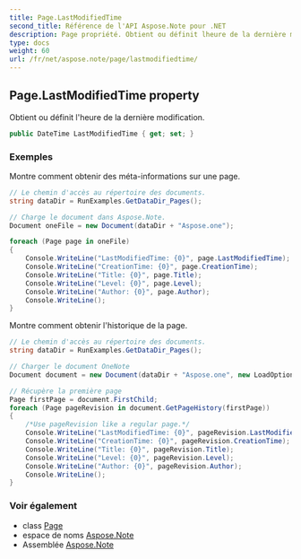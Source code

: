 ```yaml
---
title: Page.LastModifiedTime
second_title: Référence de l'API Aspose.Note pour .NET
description: Page propriété. Obtient ou définit lheure de la dernière modification.
type: docs
weight: 60
url: /fr/net/aspose.note/page/lastmodifiedtime/
---
```

## Page.LastModifiedTime property

Obtient ou définit l'heure de la dernière modification.

```csharp
public DateTime LastModifiedTime { get; set; }
```

### Exemples

Montre comment obtenir des méta-informations sur une page.

```csharp
// Le chemin d'accès au répertoire des documents.
string dataDir = RunExamples.GetDataDir_Pages();

// Charge le document dans Aspose.Note.
Document oneFile = new Document(dataDir + "Aspose.one");

foreach (Page page in oneFile)
{
    Console.WriteLine("LastModifiedTime: {0}", page.LastModifiedTime);
    Console.WriteLine("CreationTime: {0}", page.CreationTime);
    Console.WriteLine("Title: {0}", page.Title);
    Console.WriteLine("Level: {0}", page.Level);
    Console.WriteLine("Author: {0}", page.Author);
    Console.WriteLine();
}
```

Montre comment obtenir l'historique de la page.

```csharp
// Le chemin d'accès au répertoire des documents.
string dataDir = RunExamples.GetDataDir_Pages();

// Charger le document OneNote
Document document = new Document(dataDir + "Aspose.one", new LoadOptions { LoadHistory = true });

// Récupère la première page
Page firstPage = document.FirstChild;
foreach (Page pageRevision in document.GetPageHistory(firstPage))
{
    /*Use pageRevision like a regular page.*/
    Console.WriteLine("LastModifiedTime: {0}", pageRevision.LastModifiedTime);
    Console.WriteLine("CreationTime: {0}", pageRevision.CreationTime);
    Console.WriteLine("Title: {0}", pageRevision.Title);
    Console.WriteLine("Level: {0}", pageRevision.Level);
    Console.WriteLine("Author: {0}", pageRevision.Author);
    Console.WriteLine();
}
```

### Voir également

* class [Page](../)
* espace de noms [Aspose.Note](../../page/)
* Assemblée [Aspose.Note](../../../)



